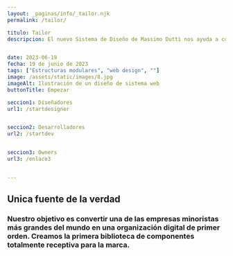 ```yaml
---
layout: _paginas/info/_tailor.njk
permalink: /tailor/

titulo: Tailor
descripcion: El nuevo Sistema de Diseño de Massimo Dutti nos ayuda a construir una experiencia de usuario sólida al mismo tiempo que reduce los errores y aumenta la velocidad de producción en todas las áreas.


date: 2023-06-19
fecha: 19 de junio de 2023
tags: ["Estructuras modulares", "web design", ""]
image: /assets/static/images/8.jpg
imageAlt: Ilustración de un diseño de sistema web
buttonTitle: Empezar

seccion1: Diseñadores
url1: /startdesigner


seccion2: Desarrolladores
url2: /startdev


seccion3: Owners
url3: /enlace3


---
```


## Unica fuente de la verdad


### Nuestro objetivo es convertir una de las empresas minoristas más grandes del mundo en una organización digital de primer orden. Creamos la primera biblioteca de componentes totalmente receptiva para la marca.


